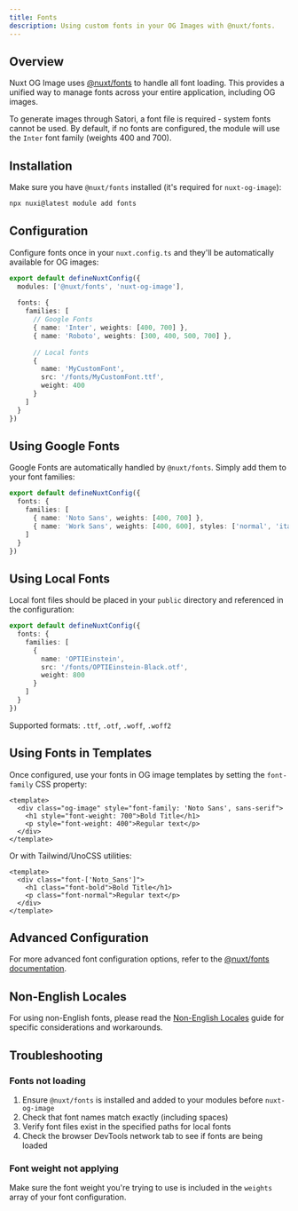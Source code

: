 ```yaml
---
title: Fonts
description: Using custom fonts in your OG Images with @nuxt/fonts.
---
```


## Overview

Nuxt OG Image uses [@nuxt/fonts](https://github.com/nuxt/fonts) to handle all font loading. This provides a unified way to manage fonts across your entire application, including OG images.

To generate images through Satori, a font file is required - system fonts cannot be used. By default, if no fonts are configured, the module will use the `Inter` font family (weights 400 and 700).

## Installation

Make sure you have `@nuxt/fonts` installed (it's required for `nuxt-og-image`):

```bash
npx nuxi@latest module add fonts
```

## Configuration

Configure fonts once in your `nuxt.config.ts` and they'll be automatically available for OG images:

```ts
export default defineNuxtConfig({
  modules: ['@nuxt/fonts', 'nuxt-og-image'],
  
  fonts: {
    families: [
      // Google Fonts
      { name: 'Inter', weights: [400, 700] },
      { name: 'Roboto', weights: [300, 400, 500, 700] },
      
      // Local fonts
      {
        name: 'MyCustomFont',
        src: '/fonts/MyCustomFont.ttf',
        weight: 400
      }
    ]
  }
})
```

## Using Google Fonts

Google Fonts are automatically handled by `@nuxt/fonts`. Simply add them to your font families:

```ts
export default defineNuxtConfig({
  fonts: {
    families: [
      { name: 'Noto Sans', weights: [400, 700] },
      { name: 'Work Sans', weights: [400, 600], styles: ['normal', 'italic'] }
    ]
  }
})
```

## Using Local Fonts

Local font files should be placed in your `public` directory and referenced in the configuration:

```ts
export default defineNuxtConfig({
  fonts: {
    families: [
      {
        name: 'OPTIEinstein',
        src: '/fonts/OPTIEinstein-Black.otf',
        weight: 800
      }
    ]
  }
})
```

Supported formats: `.ttf`, `.otf`, `.woff`, `.woff2`

## Using Fonts in Templates

Once configured, use your fonts in OG image templates by setting the `font-family` CSS property:

```vue
<template>
  <div class="og-image" style="font-family: 'Noto Sans', sans-serif">
    <h1 style="font-weight: 700">Bold Title</h1>
    <p style="font-weight: 400">Regular text</p>
  </div>
</template>
```

Or with Tailwind/UnoCSS utilities:

```vue
<template>
  <div class="font-['Noto_Sans']">
    <h1 class="font-bold">Bold Title</h1>
    <p class="font-normal">Regular text</p>
  </div>
</template>
```

## Advanced Configuration

For more advanced font configuration options, refer to the [@nuxt/fonts documentation](https://github.com/nuxt/fonts).

## Non-English Locales

For using non-English fonts, please read the [Non-English Locales](/docs/og-image/guides/non-english-locales) guide for specific considerations and workarounds.

## Troubleshooting

### Fonts not loading

1. Ensure `@nuxt/fonts` is installed and added to your modules before `nuxt-og-image`
2. Check that font names match exactly (including spaces)
3. Verify font files exist in the specified paths for local fonts
4. Check the browser DevTools network tab to see if fonts are being loaded

### Font weight not applying

Make sure the font weight you're trying to use is included in the `weights` array of your font configuration.